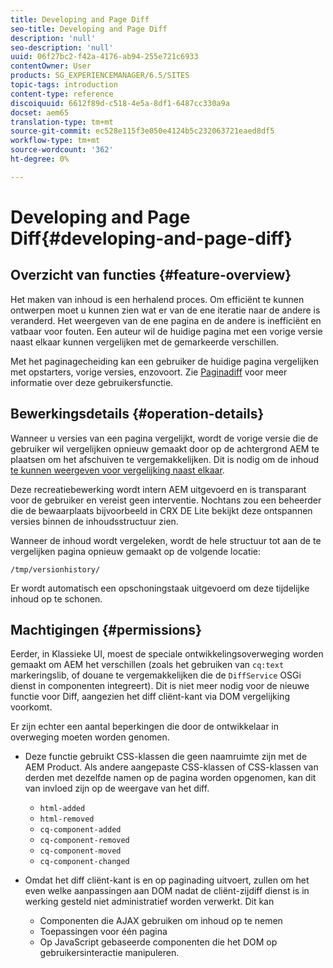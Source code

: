 ```yaml
---
title: Developing and Page Diff
seo-title: Developing and Page Diff
description: 'null'
seo-description: 'null'
uuid: 06f27bc2-f42a-4176-ab94-255e721c6933
contentOwner: User
products: SG_EXPERIENCEMANAGER/6.5/SITES
topic-tags: introduction
content-type: reference
discoiquuid: 6612f89d-c518-4e5a-8df1-6487cc330a9a
docset: aem65
translation-type: tm+mt
source-git-commit: ec528e115f3e050e4124b5c232063721eaed8df5
workflow-type: tm+mt
source-wordcount: '362'
ht-degree: 0%

---
```



# Developing and Page Diff{#developing-and-page-diff}

## Overzicht van functies {#feature-overview}

Het maken van inhoud is een herhalend proces. Om efficiënt te kunnen ontwerpen moet u kunnen zien wat er van de ene iteratie naar de andere is veranderd. Het weergeven van de ene pagina en de andere is inefficiënt en vatbaar voor fouten. Een auteur wil de huidige pagina met een vorige versie naast elkaar kunnen vergelijken met de gemarkeerde verschillen.

Met het paginagecheiding kan een gebruiker de huidige pagina vergelijken met opstarters, vorige versies, enzovoort. Zie [Paginadiff](/help/sites-authoring/page-diff.md) voor meer informatie over deze gebruikersfunctie.

## Bewerkingsdetails {#operation-details}

Wanneer u versies van een pagina vergelijkt, wordt de vorige versie die de gebruiker wil vergelijken opnieuw gemaakt door op de achtergrond AEM te plaatsen om het afschuiven te vergemakkelijken. Dit is nodig om de inhoud [te kunnen weergeven voor vergelijking naast elkaar](/help/sites-developing/pagediff.md#operation-details).

Deze recreatiebewerking wordt intern AEM uitgevoerd en is transparant voor de gebruiker en vereist geen interventie. Nochtans zou een beheerder die de bewaarplaats bijvoorbeeld in CRX DE Lite bekijkt deze ontspannen versies binnen de inhoudsstructuur zien.

Wanneer de inhoud wordt vergeleken, wordt de hele structuur tot aan de te vergelijken pagina opnieuw gemaakt op de volgende locatie:

`/tmp/versionhistory/`

Er wordt automatisch een opschoningstaak uitgevoerd om deze tijdelijke inhoud op te schonen.

## Machtigingen {#permissions}

Eerder, in Klassieke UI, moest de speciale ontwikkelingsoverweging worden gemaakt om AEM het verschillen (zoals het gebruiken van `cq:text` markeringslib, of douane te vergemakkelijken die de `DiffService` OSGi dienst in componenten integreert). Dit is niet meer nodig voor de nieuwe functie voor Diff, aangezien het diff cliënt-kant via DOM vergelijking voorkomt.

Er zijn echter een aantal beperkingen die door de ontwikkelaar in overweging moeten worden genomen.

* Deze functie gebruikt CSS-klassen die geen naamruimte zijn met de AEM Product. Als andere aangepaste CSS-klassen of CSS-klassen van derden met dezelfde namen op de pagina worden opgenomen, kan dit van invloed zijn op de weergave van het diff.

   * `html-added`
   * `html-removed`
   * `cq-component-added`
   * `cq-component-removed`
   * `cq-component-moved`
   * `cq-component-changed`

* Omdat het diff cliënt-kant is en op paginading uitvoert, zullen om het even welke aanpassingen aan DOM nadat de cliënt-zijdiff dienst is in werking gesteld niet administratief worden verwerkt. Dit kan

   * Componenten die AJAX gebruiken om inhoud op te nemen
   * Toepassingen voor één pagina
   * Op JavaScript gebaseerde componenten die het DOM op gebruikersinteractie manipuleren.
